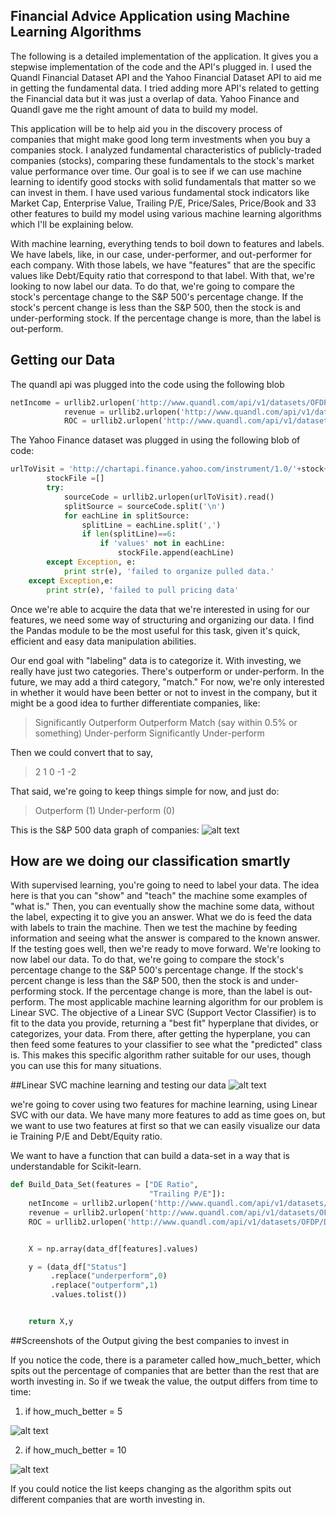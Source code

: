 ## Financial Advice Application using Machine Learning Algorithms
The following is a detailed implementation of the application. It gives you a stepwise implementation of the code and the API's plugged in. I used the Quandl Financial Dataset API and the Yahoo Financial Dataset API to aid me in getting the fundamental data. I tried adding more API's related to getting the Financial data but it was just a overlap of data. Yahoo Finance and Quandl gave me the right amount of data to build my model.

This application will be to help aid you in the discovery process of companies that might make good long term investments when you buy a companies stock. I analyzed fundamental characteristics of publicly-traded companies (stocks), comparing these fundamentals to the stock's market value performance over time. Our goal is to see if we can use machine learning to identify good stocks with solid fundamentals that matter so we can invest in them. I have used various fundamental stock indicators like Market Cap, Enterprise Value, Trailing P/E, Price/Sales, Price/Book and 33 other features to build my model using various machine learning algorithms which I'll be explaining below. 

With machine learning, everything tends to boil down to features and labels. We have labels, like, in our case, under-performer, and out-performer for each company. With those labels, we have "features" that are the specific values like Debt/Equity ratio that correspond to that label. With that, we're looking to now label our data. To do that, we're going to compare the stock's percentage change to the S&P 500's percentage change. If the stock's percent change is less than the S&P 500, then the stock is and under-performing stock. If the percentage change is more, than the label is out-perform.

## Getting our Data

The quandl api was plugged into the code using the following blob

```python
netIncome = urllib2.urlopen('http://www.quandl.com/api/v1/datasets/OFDP/DMDRN_'+stock.upper()+'_NET_INC.csv?&'+endLink).read()
            revenue = urllib2.urlopen('http://www.quandl.com/api/v1/datasets/OFDP/DMDRN_'+stock.upper()+'_REV_LAST.csv?&'+endLink).read()
            ROC = urllib2.urlopen('http://www.quandl.com/api/v1/datasets/OFDP/DMDRN_'+stock.upper()+'_ROC.csv?&'+endLink).read()

```
The Yahoo Finance dataset was plugged in using the following blob of code:
```python
urlToVisit = 'http://chartapi.finance.yahoo.com/instrument/1.0/'+stock+'/chartdata;type=quote;range=10y/csv'
        stockFile =[]
        try:
            sourceCode = urllib2.urlopen(urlToVisit).read()
            splitSource = sourceCode.split('\n')
            for eachLine in splitSource:
                splitLine = eachLine.split(',')
                if len(splitLine)==6:
                    if 'values' not in eachLine:
                        stockFile.append(eachLine)
        except Exception, e:
            print str(e), 'failed to organize pulled data.'
    except Exception,e:
        print str(e), 'failed to pull pricing data'
```
Once we're able to acquire the data that we're interested in using for our features, we need some way of structuring and organizing our data. I find the Pandas module to be the most useful for this task, given it's quick, efficient and easy data manipulation abilities.

Our end goal with "labeling" data is to categorize it. With investing, we really have just two categories. There's outperform or under-perform. In the future, we may add a third category, "match." For now, we're only interested in whether it would have been better or not to invest in the company, but it might be a good idea to further differentiate companies, like:
>Significantly Outperform Outperform Match (say within 0.5% or something) Under-perform Significantly Under-perform

Then we could convert that to say,
>2 1 0 -1 -2

That said, we're going to keep things simple for now, and just do:
> Outperform (1) Under-perform (0)

This is the S&P 500 data graph of companies:
![alt text](https://s11.postimg.org/jch6w58wj/Screen_Shot_2016_09_09_at_7_32_39_PM.png "Logo Title Text 1")

## How are we doing our classification smartly

With supervised learning, you're going to need to label your data. The idea here is that you can "show" and "teach" the machine some examples of "what is." Then, you can eventually show the machine some data, without the label, expecting it to give you an answer. What we do is feed the data with labels to train the machine. Then we test the machine by feeding information and seeing what the answer is compared to the known answer. If the testing goes well, then we're ready to move forward.
We're looking to now label our data. To do that, we're going to compare the stock's percentage change to the S&P 500's percentage change. If the stock's percent change is less than the S&P 500, then the stock is and under-performing stock. If the percentage change is more, than the label is out-perform.
The most applicable machine learning algorithm for our problem is Linear SVC. The objective of a Linear SVC (Support Vector Classifier) is to fit to the data you provide, returning a "best fit" hyperplane that divides, or categorizes, your data. From there, after getting the hyperplane, you can then feed some features to your classifier to see what the "predicted" class is. This makes this specific algorithm rather suitable for our uses, though you can use this for many situations.

##Linear SVC machine learning and testing our data
![alt text](https://s15.postimg.org/tvlonswij/Screen_Shot_2016_09_09_at_7_46_31_PM.png "Logo Title Text 1")

we're going to cover using two features for machine learning, using Linear SVC with our data. We have many more features to add as time goes on, but we want to use two features at first so that we can easily visualize our data ie Training P/E and Debt/Equity ratio. 

We want to have a function that can build a data-set in a way that is understandable for Scikit-learn.

```python
def Build_Data_Set(features = ["DE Ratio",
                               "Trailing P/E"]):
    netIncome = urllib2.urlopen('http://www.quandl.com/api/v1/datasets/OFDP/DMDRN_'+stock.upper()+'_NET_INC.csv?&'+endLink).read()
    revenue = urllib2.urlopen('http://www.quandl.com/api/v1/datasets/OFDP/DMDRN_'+stock.upper()+'_REV_LAST.csv?&'+endLink).read()
    ROC = urllib2.urlopen('http://www.quandl.com/api/v1/datasets/OFDP/DMDRN_'+stock.upper()+'_ROC.csv?&'+endLink).read()


    X = np.array(data_df[features].values)

    y = (data_df["Status"]
         .replace("underperform",0)
         .replace("outperform",1)
         .values.tolist())


    return X,y
```

##Screenshots of the Output giving the best companies to invest in

If you notice the code, there is a parameter called how_much_better, which spits out the percentage of companies that are better than the rest that are worth investing in. So if we tweak the value, the output differs from time to time:

1) if how_much_better = 5

![alt text](https://s15.postimg.org/vtgv5hna3/Screen_Shot_2016_09_09_at_8_12_09_PM.png "Logo Title Text 1")

2) if how_much_better = 10

![alt text](https://s10.postimg.org/6v8z13ihl/Screen_Shot_2016_09_09_at_8_13_27_PM.png "Logo Title Text 1")

If you could notice the list keeps changing as the algorithm spits out different companies that are worth investing in. 
